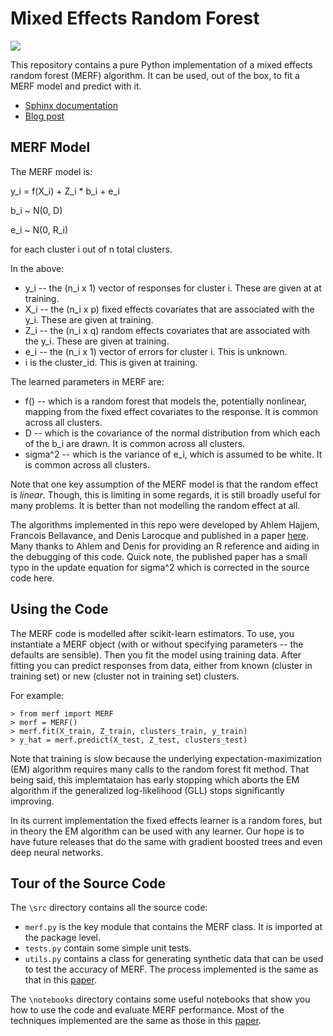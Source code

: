 # Mixed Effects Random Forest

![](https://github.com/manifoldai/merf/workflows/CI/badge.svg)

This repository contains a pure Python implementation of a mixed effects random forest (MERF) algorithm. It can be used, out of the box, to fit a MERF model and predict with it.  

* [Sphinx documentation](https://manifoldai.github.io/merf/)
* [Blog post](https://towardsdatascience.com/mixed-effects-random-forests-6ecbb85cb177) 

## MERF Model

The MERF model is:

y_i = f(X_i) + Z_i * b_i + e_i

b_i ~ N(0, D)

e_i ~ N(0, R_i)

for each cluster i out of n total clusters.

In the above:

* y_i -- the (n_i x 1) vector of responses for cluster i. These are given at at training.
* X_i -- the (n_i x p) fixed effects covariates that are associated with the y_i. These are given at training.
* Z_i -- the (n_i x q) random effects covariates that are associated with the y_i. These are given at training.
* e_i -- the (n_i x 1) vector of errors for cluster i. This is unknown.
* i is the cluster_id. This is given at training.

The learned parameters in MERF are:
* f() -- which is a random forest that models the, potentially nonlinear, mapping from the fixed effect covariates to the response. It is common across all clusters.
* D -- which is the covariance of the normal distribution from which each of the b_i are drawn. It is common across all clusters.
* sigma^2 -- which is the variance of e_i, which is assumed to be white.  It is common across all clusters.

Note that one key assumption of the MERF model is that the random effect is *linear*.  Though, this is limiting in some regards, it is still broadly useful for many problems. It is better than not modelling the random effect at all.

The algorithms implemented in this repo were developed by Ahlem Hajjem, Francois Bellavance, and Denis Larocque and published in a paper [here](http://www.tandfonline.com/doi/abs/10.1080/00949655.2012.741599).  Many thanks to Ahlem and Denis for providing an R reference and aiding in the debugging of this code. Quick note, the published paper has a small typo in the update equation for sigma^2 which is corrected in the source code here.

## Using the Code

The MERF code is modelled after scikit-learn estimators.  To use, you instantiate a MERF object (with or without specifying parameters -- the defaults are sensible). Then you fit the model using training data. After fitting you can predict responses from data, either from known (cluster in training set) or new (cluster not in training set) clusters.

For example:

```
> from merf import MERF
> merf = MERF()
> merf.fit(X_train, Z_train, clusters_train, y_train)
> y_hat = merf.predict(X_test, Z_test, clusters_test)
```

Note that training is slow because the underlying expectation-maximization (EM) algorithm requires many calls to the random forest fit method. That being said, this implemtataion has early stopping which aborts the EM algorithm if the generalized log-likelihood (GLL) stops significantly improving.

In its current implementation the fixed effects learner is a random fores, but in theory the EM algorithm can be used with any learner. Our hope is to have future releases that do the same with gradient boosted trees and even deep neural networks.

## Tour of the Source Code

The `\src` directory contains all the source code:

* `merf.py` is the key module that contains the MERF class. It is imported at the package level.
* `tests.py` contain some simple unit tests.
* `utils.py` contains a class for generating synthetic data that can be used to test the accuracy of MERF.  The process implemented is the same as that in this [paper](http://www.tandfonline.com/doi/abs/10.1080/00949655.2012.741599).

The `\notebooks` directory contains some useful notebooks that show you how to use the code and evaluate MERF performance.  Most of the techniques implemented are the same as those in this [paper](http://www.tandfonline.com/doi/abs/10.1080/00949655.2012.741599).
